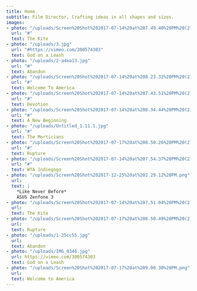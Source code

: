 ```yaml
---
title: Home
subtitle: Film Director, Crafting ideas in all shapes and sizes.
images:
- photo: "/uploads/Screen%20Shot%202017-07-14%20at%207.49.40%20PM%20(2).png"
  url: "#"
  text: The Kite
- photo: "/uploads/3.jpg"
  url: "#https://vimeo.com/300574303"
  text: God on a Leash
- photo: "/uploads/2-a4ea13.jpg"
  url: "#"
  text: Abandon
- photo: "/uploads/Screen%20Shot%202017-07-14%20at%208.23.32%20PM%20(2).png"
  url: "#"
  text: Welcome To America
- photo: "/uploads/Screen%20Shot%202017-07-14%20at%207.43.51%20PM%20(2).png"
  url: "#"
  text: Devotion
- photo: "/uploads/Screen%20Shot%202017-07-14%20at%208.34.44%20PM%20(2).png"
  url: "#"
  text: A New Beginning
- photo: "/uploads/Untitled_1.11.1.jpg"
  url: "#"
  text: The Morticians
- photo: "/uploads/Screen%20Shot%202017-07-17%20at%208.50.26%20PM%20(2).png"
  url: "#"
  text: Rupture
- photo: "/uploads/Screen%20Shot%202017-07-14%20at%207.54.37%20PM%20(2).png"
  url: "#"
  text: WTA Indiegogo
- photo: "/uploads/Screen%20Shot%202017-12-25%20at%202.29.12%20PM.png"
  url: 
  text: |
    *Like Never Before*
    ASUS Zenfone 3
- photo: "/uploads/Screen%20Shot%202017-07-14%20at%207.51.04%20PM%20(2).png"
  url: 
  text: The Kite
- photo: "/uploads/Screen%20Shot%202017-07-17%20at%208.50.49%20PM%20(2).png"
  url: 
  text: Rupture
- photo: "/uploads/1-25cc55.jpg"
  url: 
  text: Abandon
- photo: "/uploads/IMG_0346.jpg"
  url: https://vimeo.com/300574303
  text: God on a Leash
- photo: "/uploads/Screen%20Shot%202017-07-17%20at%209.00.30%20PM.png"
  url: 
  text: Welcome to America
---
```


[](https://vimeo.com/300574303)